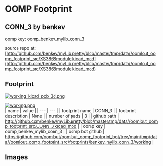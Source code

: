 # OOMP Footprint  
## CONN_3  by benkev  
  
oomp key: oomp_benkev_mylib_conn_3  
  
source repo at: [http://github.com/benkev/myLib.pretty/blob/master/tmp/data//oomlout_oomp_footprint_src/XS3868module.kicad_mod](http://github.com/benkev/myLib.pretty/blob/master/tmp/data//oomlout_oomp_footprint_src/XS3868module.kicad_mod)  
## Footprint  
  
[![working_kicad_pcb_3d.png](working_kicad_pcb_3d_600.png)](working_kicad_pcb_3d.png)  
  
[![working.png](working_600.png)](working.png)  
| name | value | 
| --- | --- | 
| footprint name | CONN_3 | 
| footprint description | None | 
| number of pads | 3 | 
| github path | http://github.com/benkev/myLib.pretty/blob/master/tmp/data//oomlout_oomp_footprint_src/CONN_3.kicad_mod | 
| oomp key | oomp_benkev_mylib_conn_3 | 
| oomp bot github | https://github.com/oomlout/oomlout_oomp_footprint_bot/tree/main/tmp/data//oomlout_oomp_footprint_src/footprints/benkev_mylib_conn_3/working | 
## Images  
